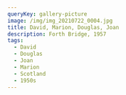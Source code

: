 ```yaml
---
queryKey: gallery-picture
image: /img/img_20210722_0004.jpg
title: David, Marion, Douglas, Joan
description: Forth Bridge, 1957
tags:
  - David
  - Douglas
  - Joan
  - Marion
  - Scotland
  - 1950s
---
```

